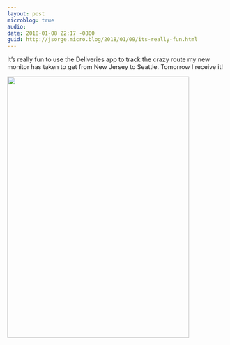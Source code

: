 ```yaml
---
layout: post
microblog: true
audio: 
date: 2018-01-08 22:17 -0800
guid: http://jsorge.micro.blog/2018/01/09/its-really-fun.html
---
```

It’s really fun to use the Deliveries app to track the crazy route my new monitor has taken to get from New Jersey to Seattle. Tomorrow I receive it!

<img src="http://mb.jsorge.net/uploads/2018/750a6347aa.jpg" width="417" height="600" />
